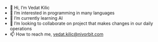- 👋 Hi, I’m Vedat Kilic
- 👀 I’m interested in programming in many languages
- 🌱 I’m currently learning AI
- 💞️ I’m looking to collaborate on project that makes changes in our daily operations
- 📫 How to reach me, vedat.kilic@nivorbit.com

<!---
vedat-nivorbit/vedat-nivorbit is a ✨ special ✨ repository because its `README.md` (this file) appears on your GitHub profile.
You can click the Preview link to take a look at your changes.
--->
